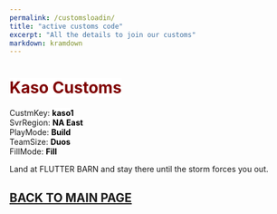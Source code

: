 ```yaml
---
permalink: /customsloadin/
title: "active customs code"
excerpt: "All the details to join our customs"
markdown: kramdown
---
```

<meta http-equiv="refresh" content="15">
<script>
    var countUpdDate = new Date("Oct 25, 2022 16:28:18").getTime(); // Set the date we're counting down to
    var x = setInterval(function () {
        var timeNow = new Date().getTime(); // Get today's date and time
        var distance = timeNow - countUpdDate; // Find the distance between now and the count down date
        var days = Math.floor(distance / (1000 * 60 * 60 * 24));
        var hours = Math.floor((distance % (1000 * 60 * 60 * 24)) / (1000 * 60 * 60));
        var minutes = Math.floor((distance % (1000 * 60 * 60)) / (1000 * 60));
        var seconds = Math.floor((distance % (1000 * 60)) / 1000);
        var minutesString = minutes.toString();
        var secondsString = seconds.toString();
        if (minutesString.length < 2) {
            minutesString = "0" + minutesString;
        }
        if (secondsString.length < 2) {
            secondsString = "0" + secondsString;
        }
        document.getElementById("countUpTimer").innerHTML = minutesString + ":" + secondsString + " since updt"; // Display the result in the element with id="demo"
        // If the count down is finished, write some text
        if (distance < 0) {
            clearInterval(x);
            document.getElementById("countUpTimer").innerHTML = "EXPIRED";
        }
    }, 1000); // Update the count down every 1000 milliseconds
</script>


# <strong><span style="color:maroon;background-color:white">Kaso Customs</span></strong><br>

CustmKey: <strong><span style="color:black;background-color:white">kaso1</span></strong><br>
SvrRegion: <strong><span style="color:black;background-color:white">NA East</span></strong><br>
PlayMode: <strong><span style="color:black;background-color:white">Build</span></strong><br>
TeamSize: <strong><span style="color:black;background-color:white">Duos</span></strong><br>
FillMode: <strong><span style="color:black;background-color:white">Fill</span></strong><br>

Land at FLUTTER BARN and stay there until the storm forces you out.

<strong><span id="countUpTimer" style="color:red;background-color:white;font-size:add_size"></span></strong>

## [BACK TO MAIN PAGE](https://www.kaso.gg)